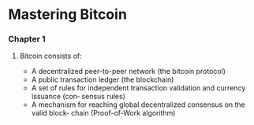 Mastering Bitcoin
====

### Chapter 1

1. Bitcoin consists of:

   - A decentralized peer-to-peer network (the bitcoin protocol)
   - A public transaction ledger (the blockchain)
   - A set of rules for independent transaction validation and currency issuance (con‐ sensus rules)
   - A mechanism for reaching global decentralized consensus on the valid block‐ chain (Proof-of-Work algorithm)